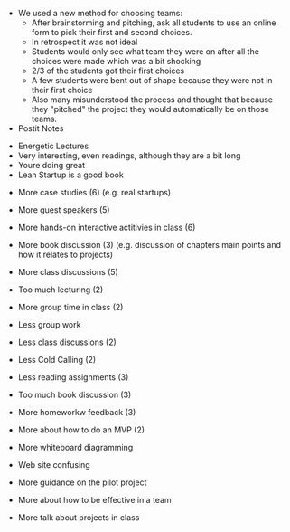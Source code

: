 * We used a new method for choosing teams:
  * After brainstorming and pitching, ask all students to use an online form to pick their first and second choices.
  * In retrospect it was not ideal
  * Students would only see what team they were on after all the choices were made which was a bit shocking
  * 2/3 of the students got their first choices
  * A few students were bent out of shape because they were not in their first choice
  * Also many misunderstood the process and thought that because they "pitched" the project they would automatically be on those teams.
* Postit Notes

+ Energetic Lectures
+ Very interesting, even readings, although they are a bit long
+ Youre doing great
+ Lean Startup is a good book

- More case studies (6) (e.g. real startups)
- More guest speakers (5)

- More hands-on interactive actitivies in class (6)
- More book discussion (3) (e.g. discussion of chapters main points and how it relates to projects)
- More class discussions (5)
- Too much lecturing (2)

- More group time in class (2)
- Less group work 

- Less class discussions (2)
- Less Cold Calling (2)
- Less reading assignments (3)
- Too much book discussion (3)
- More homeworkw feedback (3)
- More about how to do an MVP (2)


- More whiteboard diagramming
- Web site confusing
- More guidance on the pilot project
- More about how to be effective in a team
- More talk about projects in class
